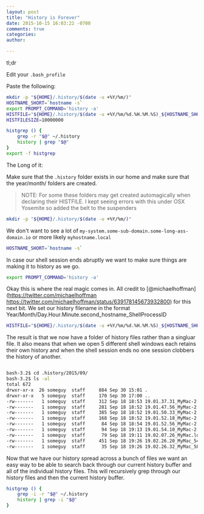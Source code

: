 ```yaml
---
layout: post
title: "History is Forever"
date: 2015-10-15 16:03:22 -0700
comments: true
categories:
author:

---
```


tl;dr

Edit your `.bash_profile`

Paste the following:

```bash
mkdir -p "${HOME}/.history/$(date -u +%Y/%m/)"
HOSTNAME_SHORT=`hostname -s`
export PROMPT_COMMAND='history -a'
HISTFILE="${HOME}/.history/$(date -u +%Y/%m/%d.%H.%M.%S)_${HOSTNAME_SHORT}_$$"
HISTFILESIZE=10000000

histgrep () {
    grep -r "$@" ~/.history
    history | grep "$@"
}
export -f histgrep
```
The Long of it:


Make sure that the `.history` folder exists in our home and make sure that the year/month/ folders are created.

> NOTE: For some these folders may get created automagically when declaring their HISTFILE.  I kept seeing errors with this under OSX Yosemite so added the belt to the suspenders

```bash
mkdir -p "${HOME}/.history/$(date -u +%Y/%m/)"
```

We don't want to see a lot of `my-system.some-sub-domain.some-long-ass-domain.io` or more likely `myhostname.local` 

```bash
HOSTNAME_SHORT=`hostname -s`
```
In case our shell session ends abruptly we want to make sure things are making it to history as we go.

```bash
export PROMPT_COMMAND='history -a'
```
Okay this is where the real magic comes in.  All credit to [@michaelhoffman](https://twitter.com/michaelhoffman https://twitter.com/michaelhoffman/status/639178145673932800) for this next bit.  We set our history filename in the format Year/Month/Day.Hour.Minute.second\_hostname\_ShellProcessID
 


```bash
HISTFILE="${HOME}/.history/$(date -u +%Y/%m/%d.%H.%M.%S)_${HOSTNAME_SHORT}_$$"
```

The result is that we now have a folder of history files rather than a singluar file.  It also means that when we open 5 different shell windows each retains their own history and when the shell session ends no one session clobbers the history of another.

```bash

bash-3.2$ cd .history/2015/09/
bash-3.2$ ls -al
total 672
drwxr-xr-x  26 someguy  staff     884 Sep 30 15:01 .
drwxr-xr-x   5 someguy  staff     170 Sep 30 17:00 ..
-rw-------   1 someguy  staff     312 Sep 18 18:53 19.01.37.31_MyMac-2.local_401
-rw-------   1 someguy  staff     281 Sep 18 18:52 19.01.47.56_MyMac-2.local_3811
-rw-------   1 someguy  staff     385 Sep 18 18:52 19.01.50.33_MyMac-2.local_4050
-rw-------   1 someguy  staff     168 Sep 18 18:52 19.01.52.18_MyMac-2.local_4547
-rw-------   1 someguy  staff      84 Sep 18 18:54 19.01.52.56_MyMac-2.local_4828
-rw-------   1 someguy  staff      94 Sep 18 19:13 19.01.54.10_MyMac-2.local_5009
-rw-------   1 someguy  staff      79 Sep 18 19:11 19.02.07.26_MyMac.local_5227
-rw-------   1 someguy  staff     451 Sep 18 19:26 19.02.26.20_MyMac_5413
-rw-------   1 someguy  staff      35 Sep 18 19:26 19.02.26.32_MyMac_5800

```

Now that we have our history spread across a bunch of files we want an easy way to be able to search back through our current history buffer and all of the individual history files.  This will recursively grep through our history files and then the current history buffer.


```bash
histgrep () {
    grep -i -r "$@" ~/.history
    history | grep -i "$@"
}
```